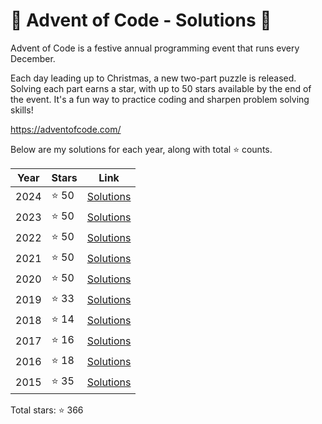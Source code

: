# 🎄 Advent of Code - Solutions 🦌

Advent of Code is a festive annual programming event that runs every December.

Each day leading up to Christmas, a new two-part puzzle is released. Solving
each part earns a star, with up to 50 stars available by the end of the event.
It's a fun way to practice coding and sharpen problem solving skills!

https://adventofcode.com/

Below are my solutions for each year, along with total ⭐ counts.


| Year | Stars | Link |
|------|-------|------|
| 2024 | ⭐ 50 | [Solutions](2024/README.md) |
| 2023 | ⭐ 50 | [Solutions](2023/README.md) |
| 2022 | ⭐ 50 | [Solutions](2022/README.md) |
| 2021 | ⭐ 50 | [Solutions](2021/README.md) |
| 2020 | ⭐ 50 | [Solutions](2020/README.md) |
| 2019 | ⭐ 33 | [Solutions](2019/README.md) |
| 2018 | ⭐ 14 | [Solutions](2018/README.md) |
| 2017 | ⭐ 16 | [Solutions](2017/README.md) |
| 2016 | ⭐ 18 | [Solutions](2016/README.md) |
| 2015 | ⭐ 35 | [Solutions](2015/README.md) |

Total stars: ⭐ 366
